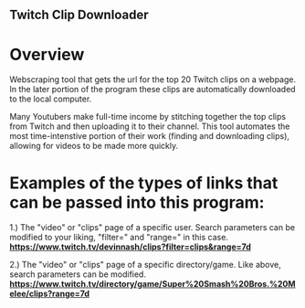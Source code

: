 ## Twitch Clip Downloader

# Overview
Webscraping tool that gets the url for the top 20 Twitch clips on a webpage. In the later portion of the program these clips are automatically downloaded to the local computer.

Many Youtubers make full-time income by stitching together the top clips from Twitch and then uploading it to their channel. This tool automates the most time-intenstive portion of their work (finding and downloading clips), allowing for videos to be made more quickly.

# Examples of the types of links that can be passed into this program:

1.) The "video" or "clips" page of a specific user. Search parameters can be modified to your liking, "filter=" and "range=" in this case. **https://www.twitch.tv/devinnash/clips?filter=clips&range=7d**


2.) The "video" or "clips" page of a specific directory/game. Like above, search parameters can be modified. **https://www.twitch.tv/directory/game/Super%20Smash%20Bros.%20Melee/clips?range=7d**
